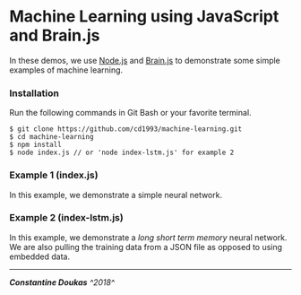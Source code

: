 # Machine Learning using JavaScript and Brain.js
In these demos, we use [Node.js](https://nodejs.org/) and [Brain.js](https://github.com/BrainJS) to demonstrate some simple examples of machine learning.  
### Installation

Run the following commands in Git Bash or your favorite terminal.
```
$ git clone https://github.com/cd1993/machine-learning.git
$ cd machine-learning
$ npm install
$ node index.js // or 'node index-lstm.js' for example 2
```
### Example 1 (index.js)
In this example, we demonstrate a simple neural network. 


### Example 2 (index-lstm.js)
In this example, we demonstrate a *long short term memory* neural network. We are also pulling the training data from a JSON file as opposed to using embedded data. 

___

**_Constantine Doukas_** 
_^2018^_

